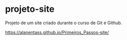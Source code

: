 # projeto-site
 Projeto de um site criado durante o curso de Git e Github.

https://alanentass.github.io/Primeiros_Passos-site/
